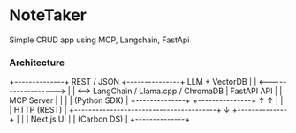 # NoteTaker
Simple CRUD app using MCP, Langchain, FastApi

### Architecture

+--------------+      REST / JSON       +---------------+       LLM + VectorDB
|              |  <------------------>  |               | <-->  LangChain / Llama.cpp / ChromaDB
|  FastAPI API |                        |  MCP Server   |
|              |                        |  (Python SDK) |
+--------------+                        +---------------+
       ↑                                         ↑
       |                                         |
       |              HTTP (REST)               |
       +----------------------------------------+
                         ↓
                  +--------------+
                  |              |
                  | Next.js UI   |
                  | (Carbon DS)  |
                  +--------------+
